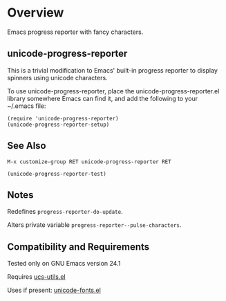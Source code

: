 Overview
========
Emacs progress reporter with fancy characters.

unicode-progress-reporter
-------------------------
This is a trivial modification to Emacs' built-in progress
reporter to display spinners using unicode characters.

To use unicode-progress-reporter, place the
unicode-progress-reporter.el library somewhere Emacs can
find it, and add the following to your ~/.emacs file:

	(require 'unicode-progress-reporter)
	(unicode-progress-reporter-setup)

See Also
--------
	M-x customize-group RET unicode-progress-reporter RET

	(unicode-progress-reporter-test)

Notes
-----
Redefines `progress-reporter-do-update`.

Alters private variable `progress-reporter--pulse-characters`.

Compatibility and Requirements
------------------------------
Tested only on GNU Emacs version 24.1

Requires [ucs-utils.el](http://github.com/rolandwalker/ucs-utils)

Uses if present: [unicode-fonts.el](http://github.com/rolandwalker/unicode-fonts)
